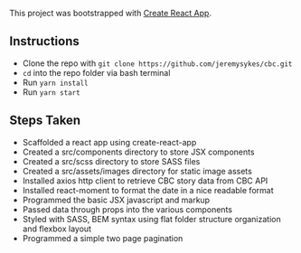 This project was bootstrapped with [Create React App](https://github.com/facebook/create-react-app).

## Instructions
* Clone the repo with ```git clone https://github.com/jeremysykes/cbc.git```
* ```cd``` into the repo folder via bash terminal
* Run ```yarn install```
* Run ```yarn start```

## Steps Taken
* Scaffolded a react app using create-react-app
* Created a src/components directory to store JSX components
* Created a src/scss directory to store SASS files
* Created a src/assets/images directory for static image assets
* Installed axios http client to retrieve CBC story data from CBC API
* Installed react-moment to format the date in a nice readable format
* Programmed the basic JSX javascript and markup
* Passed data through props into the various components
* Styled with SASS, BEM syntax using flat folder structure organization and flexbox layout
* Programmed a simple two page pagination
